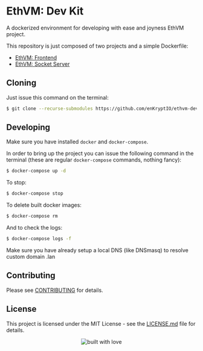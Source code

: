 # EthVM: Dev Kit

A dockerized environment for developing with ease and joyness EthVM project.

This repository is just composed of two projects and a simple Dockerfile:

- [EthVM: Frontend](https://github.com/enKryptIO/ethvm)
- [EthVM: Socket Server](https://github.com/enKryptIO/ethvm-socket-server)

## Cloning

Just issue this command on the terminal:

```sh
$ git clone --recurse-submodules https://github.com/enKryptIO/ethvm-dev-kit
```

## Developing

Make sure you have installed `docker` and `docker-compose`.

In order to bring up the project you can issue the following command in the terminal (these are regular `docker-compose` commands, nothing fancy):

```sh
$ docker-compose up -d
```

To stop:

```sh
$ docker-compose stop
```

To delete built docker images:

```sh
$ docker-compose rm
```

And to check the logs:

```sh
$ docker-compose logs -f
```

Make sure you have already setup a local DNS (like DNSmasq) to resolve custom domain .lan

## Contributing

Please see [CONTRIBUTING](CONTRIBUTING.md) for details.

## License

This project is licensed under the MIT License - see the [LICENSE.md](LICENSE.md) file for details.

<div align="center">
  <img src="https://forthebadge.com/images/badges/built-with-love.svg" alt="built with love" />
</div>
